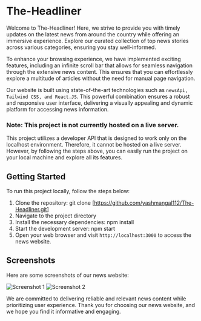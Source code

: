 # The-Headliner

Welcome to The-Headliner! Here, we strive to provide you with timely updates on the latest news from around the country while offering an immersive experience. Explore our curated collection of top news stories across various categories, ensuring you stay well-informed.

To enhance your browsing experience, we have implemented exciting features, including an infinite scroll bar that allows for seamless navigation through the extensive news content. This ensures that you can effortlessly explore a multitude of articles without the need for manual page navigation.

Our website is built using state-of-the-art technologies such as `newsApi, Tailwind CSS, and React.JS`. This powerful combination ensures a robust and responsive user interface, delivering a visually appealing and dynamic platform for accessing news information.


### Note: This project is not currently hosted on a live server.

This project utilizes a developer API that is designed to work only on the localhost environment. Therefore, it cannot be hosted on a live server. However, by following the steps above, you can easily run the project on your local machine and explore all its features.

## Getting Started

To run this project locally, follow the steps below:

1. Clone the repository: git clone [https://github.com/yashmangal112/The-Headliner.git]
2. Navigate to the project directory
3. Install the necessary dependencies: npm install 
4. Start the development server: npm start
5. Open your web browser and visit `http://localhost:3000` to access the news website.


## Screenshots

Here are some screenshots of our news website:

![Screenshot 1](https://github.com/yashmangal112/The-Headliner/assets/104120843/68bc5a6e-9545-4a5f-b117-ae7816df646c)
![Screenshot 2](https://github.com/yashmangal112/The-Headliner/assets/104120843/1f981f57-9dc9-4378-92f9-f162e619ef25)

We are committed to delivering reliable and relevant news content while prioritizing user experience. 
Thank you for choosing our news website, and we hope you find it informative and engaging.

